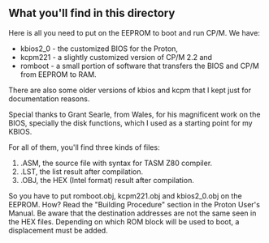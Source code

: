 ## What you'll find in this directory ##
Here is all you need to put on the EEPROM to boot and run CP/M. We have:

- kbios2_0 - the customized BIOS for the Proton,
- kcpm221 - a slightly customized version of CP/M 2.2 and
- romboot - a small portion of software that transfers the BIOS and CP/M from EEPROM to RAM.

There are also some older versions of kbios and kcpm that I kept just for documentation reasons.

Special thanks to Grant Searle, from Wales, for his magnificent work on the BIOS, specially the disk functions, which I used as a starting point for my KBIOS.

For all of them, you'll find three kinds of files:

1) .ASM, the source file with syntax for TASM Z80 compiler.
2) .LST, the list result after compilation.
3) .OBJ, the HEX (Intel format) result after compilation.

So you have to put romboot.obj, kcpm221.obj and kbios2_0.obj on the EEPROM. How? Read the "Building Procedure" section in the Proton User's Manual. Be aware that the destination addresses are not the same seen in the HEX files. Depending on which ROM block will be used to boot, a displacement must be added.
